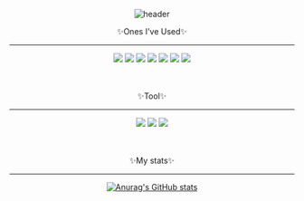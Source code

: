 <div align="center">

  ![header](https://capsule-render.vercel.app/api?type=Cylinder&text=Jmin0204's%20github&&animation=fadeIn&color=566c86)
</div>

<p align="center">✨Ones I've Used✨</p>
<hr size="1">
<div align="center">
  <img src="https://img.shields.io/badge/C-A8B9CC?style=flat-square&logo=C&logoColor=white"/>
  <img src="https://img.shields.io/badge/HTML-E34F26?style=flat-square&logo=HTML5&logoColor=white"/>
  <img src="https://img.shields.io/badge/CSS3-1572B6?style=flat-square&logo=CSS3&logoColor=white"/>
  <img src="https://img.shields.io/badge/JavaScript-F7DF1E?style=flat-square&logo=JavaScript&logoColor=white"/>
  <img src="https://img.shields.io/badge/Python-3776AB?style=flat-square&logo=Python&logoColor=white"/>
  <img src="https://img.shields.io/badge/Oracle-F80000?style=flat-square&logo=Oracle&logoColor=white"/>
  <img src="https://img.shields.io/badge/-C++-000000?logo=c%2B%2B&style=flat"/>
  
</div>

<br>
<br>

<p align="center">✨Tool✨</p>
<hr size="1">
<div align="center">
<img src="https://img.shields.io/badge/visualstudio-5C2D91?style=flat-square&logo=visualstudio&logoColor=white"/>
<img src="https://img.shields.io/badge/visualstudiocode-007ACC?style=flat-square&logo=visualstudiocode&logoColor=white"/>
<img src="https://img.shields.io/badge/eclipseide-2C2255?style=flat-square&logo=eclipseide&logoColor=white"/>
</div>
<br>
<br>
<p align="center">✨My stats✨</p>
<hr>
<div align="center">

  [![Anurag's GitHub stats](https://github-readme-stats.vercel.app/api?username=jmin0204)](https://github.com/jmin0204/github-readme-stats)
</div>


